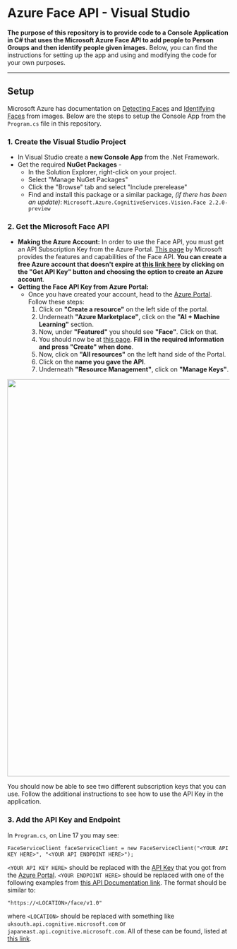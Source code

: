 # Azure Face API - Visual Studio
**The purpose of this repository is to provide code to a Console Application in C# that uses the Microsoft Azure Face API to add people to Person Groups and then identify people given images.** Below, you can find the instructions for setting up the app and using and modifying the code for your own purposes.

-----

## Setup 
Microsoft Azure has documentation on [Detecting Faces](https://docs.microsoft.com/en-us/azure/cognitive-services/face/quickstarts/csharp-detect-sdk) and [Identifying Faces](https://docs.microsoft.com/en-us/azure/cognitive-services/face/face-api-how-to-topics/howtoidentifyfacesinimage) from images. Below are the steps to setup the Console App from the `Program.cs` file in this repository.
### 1. Create the Visual Studio Project
  * In Visual Studio create a **new Console App** from the .Net Framework. 
  * Get the required **NuGet Packages** - 
     * In the Solution Explorer, right-click on your project. 
     * Select "Manage NuGet Packages"
     * Click the "Browse" tab and select "Include prerelease"
     * Find and install this package or a similar package, *(if there has been an update)*: `Microsoft.Azure.CognitiveServices.Vision.Face 2.2.0-preview`
     
### 2. Get the Microsoft Face API
  * **Making the Azure Account:**
In order to use the Face API, you must get an API Subscription Key from the Azure Portal. [This page](https://azure.microsoft.com/en-us/services/cognitive-services/face/) by Microsoft provides the features and capabilities of the Face API. **You can create a free Azure account that doesn't expire at [this link here](https://azure.microsoft.com/en-us/try/cognitive-services/?api=face-api) by clicking on the "Get API Key" button and choosing the option to create an Azure account**. 
  * **Getting the Face API Key from Azure Portal:**
     * Once you have created your account, head to the [Azure Portal](https://portal.azure.com/#home). Follow these steps:
        1. Click on **"Create a resource"** on the left side of the portal.
        2. Underneath **"Azure Marketplace"**, click on the **"AI + Machine Learning"** section. 
        3. Now, under **"Featured"** you should see **"Face"**. Click on that.
        4. You should now be at [this page](https://portal.azure.com/#create/Microsoft.CognitiveServicesFace). **Fill in the required information and press "Create" when done**.
        5. Now, click on **"All resources"** on the left hand side of the Portal.
        6. Click on the **name you gave the API**.
        7. Underneath **"Resource Management"**, click on **"Manage Keys"**.

<p align="center">
  <img width="900" src="https://github.com/ishaanjav/Face_Analyzer/blob/master/Azure-FaceAPI%20Key.PNG">
</p>

You should now be able to see two different subscription keys that you can use. Follow the additional instructions to see how to use the API Key in the application.

### 3. Add the  API Key and Endpoint
In `Program.cs`, on Line 17 you may see:

    FaceServiceClient faceServiceClient = new FaceServiceClient("<YOUR API KEY HERE>", "<YOUR API ENDPOINT HERE>");
`<YOUR API KEY HERE>` should be replaced with the [API Key](#get-the-microsoft-face-api) that you got from the [Azure Portal](https://portal.azure.com/#home). `<YOUR ENDPOINT HERE>` should be replaced with one of the following examples from [this API Documentation link](https://westus.dev.cognitive.microsoft.com/docs/services/563879b61984550e40cbbe8d/operations/563879b61984550f30395236). The format should be similar to: 
  
    "https://<LOCATION>/face/v1.0"
  
where `<LOCATION>` should be replaced with something like `uksouth.api.cognitive.microsoft.com` or `japaneast.api.cognitive.microsoft.com`. All of these can be found, listed at [this link](https://westus.dev.cognitive.microsoft.com/docs/services/563879b61984550e40cbbe8d/operations/563879b61984550f30395236).
